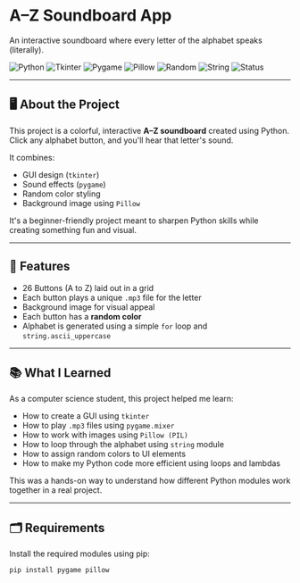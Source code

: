 # A–Z Soundboard App  
An interactive soundboard where every letter of the alphabet speaks (literally).

![Python](https://img.shields.io/badge/Python-3.10-blue)
![Tkinter](https://img.shields.io/badge/GUI-Tkinter-green)
![Pygame](https://img.shields.io/badge/Sound-Pygame-orange)
![Pillow](https://img.shields.io/badge/Image-Pillow-yellow)
![Random](https://img.shields.io/badge/Module-random-lightgrey)
![String](https://img.shields.io/badge/Module-string-lightgrey)
![Status](https://img.shields.io/badge/Status-Completed-brightgreen)

---

## 🖥️ About the Project

This project is a colorful, interactive **A–Z soundboard** created using Python.  
Click any alphabet button, and you'll hear that letter's sound.

It combines:
- GUI design (`tkinter`)
- Sound effects (`pygame`)
- Random color styling
- Background image using `Pillow`

It's a beginner-friendly project meant to sharpen Python skills while creating something fun and visual.

---

## 🎯 Features

- 26 Buttons (A to Z) laid out in a grid
- Each button plays a unique `.mp3` file for the letter
- Background image for visual appeal
- Each button has a **random color**
- Alphabet is generated using a simple `for` loop and `string.ascii_uppercase`

---

## 📚 What I Learned

As a computer science student, this project helped me learn:

- How to create a GUI using `tkinter`
- How to play `.mp3` files using `pygame.mixer`
- How to work with images using `Pillow (PIL)`
- How to loop through the alphabet using `string` module
- How to assign random colors to UI elements
- How to make my Python code more efficient using loops and lambdas

This was a hands-on way to understand how different Python modules work together in a real project.

---

## 🗂️ Requirements

Install the required modules using pip:

```bash
pip install pygame pillow

